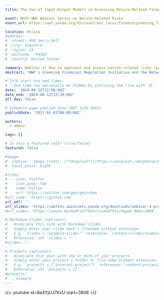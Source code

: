 ```yaml
---
title: The Use of Input-Output Models in Assessing Nature-Related Financial Risks

event: NGFS-WWF Webinar Series on Nature-Related Risks
event_url: https://wwf.panda.org/discover/our_focus/finance/greening_finance/greening_financial_regulation/e_learning_and_training/ngfs_webinar_training/

location: Online
#address:
#  street: 450 Serra Mall
#  city: Stanford
#  region: CA
#  postcode: '94305'
#  country: United States

summary: Webinar 4) How to approach and assess nature-related risks (part 2)
abstract: "WWF's Greening Financial Regulation Initiative and the Network for Greening the Financial System (NGFS) are enabling a series of webinars on nature-related risks for central banks and financial supervisors staff. The webinars aim to provide an understanding of what nature-related financial risks are and how they might impact our financial system to help central banks and financial supervisors navigate the complexities and challenges with assessing and addressing these risks. After the course, attendants should be able to answer the following questions:Why should central banks care about the health and integrity of nature? How might measures like species & habitat loss and ecosystem degradation impact the financial system? What are the steps central banks should take to begin understanding nature-related financial risks in their jurisdicions?"

# Talk start and end times.
#   End time can optionally be hidden by prefixing the line with `#`.
date: '2024-06-12T12:00:00Z'
date_end: '2024-06-12T13:30:00Z'
all_day: false

# Schedule page publish date (NOT talk date).
publishDate: '2017-01-01T00:00:00Z'

authors:
  - admin

tags: []

# Is this a featured talk? (true/false)
featured: false

#image:
#  caption: 'Image credit: [**Unsplash**](https://unsplash.com/photos/bzdhc5b3Bxs)'
#  focal_point: Right

#links:
#  - icon: twitter
#    icon_pack: fab
#    name: Follow
#    url: https://twitter.com/georgecushen
#url_code: 'https://github.com'
url_pdf: ''
url_slides: 'https://wwfint.awsassets.panda.org/downloads/webinar-4-presentation-3-ngfs.pdf'
#url_video: 'https://youtu.be/8a4YjUJ7KxU?si=X46F8tsz9qgeb_8m&t=3806'

# Markdown Slides (optional).
#   Associate this talk with Markdown slides.
#   Simply enter your slide deck's filename without extension.
#   E.g. `slides = "example-slides"` references `content/slides/example-slides.md`.
#   Otherwise, set `slides = ""`.
#slides: ""

# Projects (optional).
#   Associate this post with one or more of your projects.
#   Simply enter your project's folder or file name without extension.
#   E.g. `projects = ["internal-project"]` references `content/project/deep-learning/index.md`.
#   Otherwise, set `projects = []`.
#projects:
#  - example
---
```

{{< youtube id=8a4YjUJ7KxU start=3806 >}}